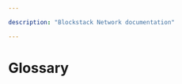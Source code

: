 ```yaml
---

description: "Blockstack Network documentation"

---
```

# Glossary

<!-- <table class="uk-table uk-table-large uk-table-striped"> -->
<!-- {% for member in site.data.glossary %} -->
<!-- <tr> -->
<!--     <th>{{ member.Term }}</th> -->
<!--     <td>{{ member.Definition }}</td> -->
<!-- </tr> -->
<!-- {% endfor %} -->
<!-- </table> -->
